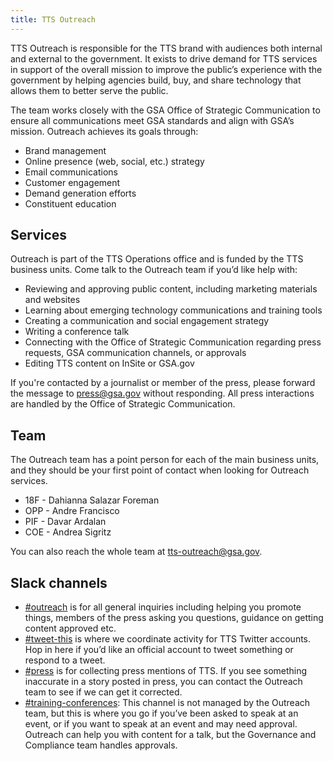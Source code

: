 ```yaml
---
title: TTS Outreach
---
```


TTS Outreach is responsible for the TTS brand with audiences both internal and external to the government. It exists to drive demand for TTS services in support of the overall mission to improve the public’s experience with the government by helping agencies build, buy, and share technology that allows them to better serve the public.

The team works closely with the GSA Office of Strategic Communication to ensure all communications meet GSA standards and align with GSA’s mission. Outreach achieves its goals through:

- Brand management
- Online presence (web, social, etc.) strategy
- Email communications
- Customer engagement
- Demand generation efforts
- Constituent education

## Services

Outreach is part of the TTS Operations office and is funded by the TTS business units. Come talk to the Outreach team if you’d like help with:

- Reviewing and approving public content, including marketing materials and websites
- Learning about emerging technology communications and training tools
- Creating a communication and social engagement strategy
- Writing a conference talk
- Connecting with the Office of Strategic Communication regarding press requests, GSA communication channels, or approvals
- Editing TTS content on InSite or GSA.gov

If you're contacted by a journalist or member of the press, please forward the message to press@gsa.gov without responding. All press interactions are handled by the Office of Strategic Communication.

## Team

The Outreach team has a point person for each of the main business units, and they should be your first point of contact when looking for Outreach services.

- 18F - Dahianna Salazar Foreman
- OPP - Andre Francisco
- PIF - Davar Ardalan
- COE - Andrea Sigritz

You can also reach the whole team at tts-outreach@gsa.gov.

## Slack channels

* [#outreach](https://gsa-tts.slack.com/archives/outreach) is for all general inquiries including helping you promote things, members of the press asking you questions, guidance on getting content approved etc.
* [#tweet-this](https://gsa-tts.slack.com/archives/tweet-this) is where we coordinate activity for TTS Twitter accounts. Hop in here if you’d like an official account to tweet something or respond to a tweet.
* [#press](https://gsa-tts.slack.com/archives/press) is for collecting press mentions of TTS. If you see something inaccurate in a story posted in press, you can contact the Outreach team to see if we can get it corrected.
* [#training-conferences](https://gsa-tts.slack.com/archives/training-conferences): This channel is not managed by the Outreach team, but this is where you go if you’ve been asked to speak at an event, or if you want to speak at an event and may need approval. Outreach can help you with content for a talk, but the Governance and Compliance team handles approvals.
